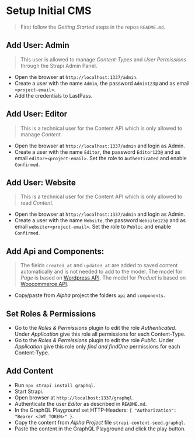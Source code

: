 # Setup Initial CMS

> First follow the *Getting Started* steps in the repos `README.md`.

## Add User: Admin

> This user is allowed to manage *Content-Types* and *User Permissions* through the Strapi Admin Panel.
- Open the browser at `http://localhost:1337/admin`.
- Create a user with the name `Admin`, the password `Admin123@` and as email `<project-email>`.
- Add the credentials to LastPass.

## Add User: Editor

> This is a technical user for the Content API which is only allowed to manage *Content*.
- Open the browser at `http://localhost:1337/admin` and login as Admin.
- Create a user with the name `Editor`, the password `Editor123@` and as email `editor+<project-email>`. Set the role to `Authenticated` and enable `Confirmed`.

## Add User: Website

> This is a technical user for the Content API which is only allowed to read *Content*.
- Open the browser at `http://localhost:1337/admin` and login as Admin.
- Create a user with the name `Website`, the password `Website123@` and as email `website+<project-email>`. Set the role to `Public` and enable `Confirmed`.

## Add Api and Components:

> The fields `created_at` and `updated_at` are added to saved content automatically and is not needed to add to the model.
> The model for *Page* is based on [Wordpress API](https://developer.wordpress.org/rest-api/reference/pages/#create-a-page).
> The model for *Product* is based on [Woocommerce API](https://woocommerce.github.io/woocommerce-rest-api-docs/#product-properties).
- Copy/paste from *Alpha* project the folders `api` and `components`.

## Set Roles & Permissions

- Go to the *Roles & Permissions* plugin to edit the role *Authenticated*. Under *Application* give this role all permissions for each Content-Type.
- Go to the *Roles & Permissions* plugin to edit the role *Public*. Under *Application* give this role only *find and findOne* permissions for each Content-Type.

## Add Content

- Run `npx strapi install graphql`.
- Start Strapi.
- Open browser at `http://localhost:1337/graphql`.
- Authenticate the user *Editor* as described in `README.md`.
- In the GraphQL Playground set HTTP-Headers: `{ "Authorization": "Bearer <JWT_TOKEN>" }`.
- Copy the content from *Alpha Project* file `strapi-content-seed.graphql`.
- Paste the content in the GraphQL Playground and click the play button.
